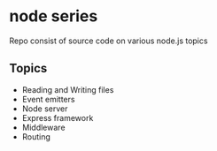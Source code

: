 # node series
Repo consist of source code on various node.js topics 

## Topics

+ Reading and Writing files
+ Event emitters
+ Node server
+ Express framework
+ Middleware
+ Routing
